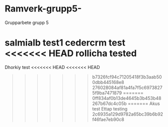 # Ramverk-grupp5-
Grupparbete grupp 5

salmialb test1
cedercrm test
<<<<<<< HEAD
rollicha tested
=======
Dhorkiy test
<<<<<<< HEAD
<<<<<<< HEAD
>>>>>>> b7326fcf94c71205418f3b3aab500dbb445168e8
>>>>>>> 276028084af81a4fa7f5c69738275f9ba7471879
=======
>>>>>>> 0ff834af0b13de4645b3b453b48267b67dc4c05b
=======
Akus test
Ettap testing
>>>>>>> 2c6935a129d9782a65bc39b6b92f46fae7eb90c8
